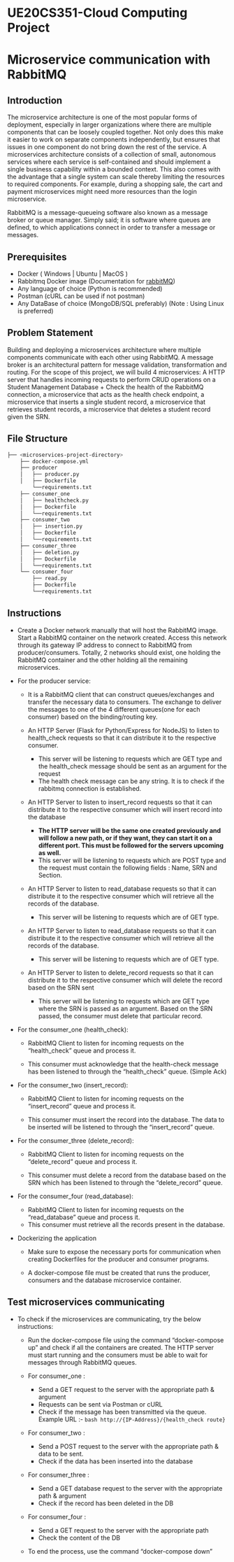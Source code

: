 # UE20CS351-Cloud Computing Project


# Microservice communication with RabbitMQ

## Introduction

The microservice architecture is one of the most popular forms of deployment, especially in larger organizations where there are multiple components that can be loosely coupled together. Not only does this make it easier to work on separate components independently, but ensures that issues in one component do not bring down the rest of the service. A microservices architecture consists of a collection of small, autonomous services where each service is self-contained and should implement a single business capability within a bounded context. This also comes with the advantage that a single system can scale thereby limiting the resources to required components. For example, during a shopping sale, the cart and payment microservices might need more resources than the login microservice. 

RabbitMQ is a message-queueing software also known as a message broker or queue manager. Simply said; it is software where queues are defined, to which applications connect in order to transfer a message or messages.

## Prerequisites

- Docker ( Windows | Ubuntu | MacOS )
- Rabbitmq Docker image (Documentation for [rabbitMQ](https://www.rabbitmq.com/getstarted.html))
- Any language of choice (Python is recommended)
- Postman (cURL can be used if not postman)
- Any DataBase of choice (MongoDB/SQL preferably)
(Note : Using Linux is preferred)

## Problem Statement

Building and deploying a microservices architecture where multiple components communicate with each other using RabbitMQ. A message broker is an architectural pattern for message validation, transformation and routing. For the scope of this project, we will build 4 microservices: A HTTP server that handles incoming requests to perform CRUD operations on a Student Management Database + Check the health of the RabbitMQ connection, a microservice that acts as the health check endpoint, a microservice that inserts a single student record, a microservice that retrieves student records, a microservice that deletes a student record given the SRN.

## File Structure 

```bash
├── <microservices-project-directory>
    ├── docker-compose.yml
    ├── producer
    │   ├── producer.py
    │   ├── Dockerfile
        └──requirements.txt
    ├── consumer_one
    │   ├── healthcheck.py
    │   ├── Dockerfile
    │   └──requirements.txt
    ├── consumer_two
    │   ├── insertion.py
    │   ├── Dockerfile
    │   └──requirements.txt
    ├── consumer_three
    │   ├── deletion.py
    │   ├── Dockerfile
    │   └──requirements.txt
    └── consumer_four
        ├── read.py
        ├── Dockerfile
        └──requirements.txt

```

## Instructions 

- Create a Docker network manually that will host the RabbitMQ image. Start a RabbitMQ container on the network created. Access this network through its gateway IP address to connect to RabbitMQ from producer/consumers. Totally, 2 networks should exist, one holding the RabbitMQ container and the other holding all the remaining microservices.

- For the producer service:
  - It is a RabbitMQ client that can construct queues/exchanges and transfer the necessary data to consumers. The exchange to deliver the messages to one of the 4 different queues(one for each consumer) based on the binding/routing key.

   - An HTTP Server (Flask for Python/Express for NodeJS) to listen to health_check requests so that it can distribute it to the respective consumer.	
      - This server will be listening to requests which are GET type and the health_check message should be sent as an argument for the request
      - The health check message can be any string. It is to check if the rabbitmq connection is established.

  - An HTTP Server to listen to insert_record requests so that it can distribute it to the respective consumer which will insert record into the database
    - **The HTTP server will be the same one created previously and will follow a new path, or if they want, they can start it on a different port. This must be followed for the servers upcoming as well.**
    - This server will be listening to requests which are POST type and the request must contain the following fields : Name, SRN and Section.
  - An HTTP Server to listen to read_database requests so that it can distribute it to the respective consumer which will retrieve all the records of the database.
    - This server will be listening to requests which are of GET type.
  
  - An HTTP Server to listen to read_database requests so that it can distribute it to the respective consumer which will retrieve all the records of the database.	
    - This server will be listening to requests which are of GET type.

  - An HTTP Server to listen to delete_record requests so that it can distribute it to the respective consumer which will delete the record based on the SRN sent	
    - This server will be listening to requests which are GET type where the SRN is passed as an argument. Based on the SRN passed, the consumer must delete that particular record.

- For the consumer_one (health_check):
  - RabbitMQ Client to listen for incoming requests on the “health_check” queue and process it.

  - This consumer must acknowledge that the health-check message has been listened to through the “health_check” queue. (Simple Ack)

- For the consumer_two (insert_record):
  - RabbitMQ Client to listen for incoming requests on the “insert_record” queue and process it.

  - This consumer must insert the record into the database. The data to be inserted will be listened to through the “insert_record” queue.

- For the consumer_three (delete_record):
  - RabbitMQ Client to listen for incoming requests on the “delete_record” queue and process it.

  - This consumer must delete a record from the database based on the SRN which has been listened to through the “delete_record” queue.

- For the consumer_four (read_database):
  - RabbitMQ Client to listen for incoming requests on the “read_database” queue and process it.
  - This consumer must retrieve all the records present in the database.

- Dockerizing the application
  - Make sure to expose the necessary ports for communication when creating Dockerfiles for the producer and consumer programs.
 
  - A docker-compose file must be created that runs the producer, consumers and the database microservice container. 

## Test microservices communicating

- To check if the microservices are communicating, try the below instructions:
  - Run the docker-compose file using the command “docker-compose up” and check if all the containers are created. The HTTP server must start running and the consumers must be able to wait for messages through RabbitMQ queues.
  - For consumer_one : 
    - Send a GET request to the server with the appropriate path & argument
    - Requests can be sent via Postman or cURL	
    - Check if the message has been transmitted via the queue.
   Example URL :- ```bash http://{IP-Address}/{health_check route} ```
  - For consumer_two : 
    - Send a POST request to the server with the appropriate path & data to be sent.
    - Check if the data has been inserted into the database

  - For consumer_three : 
    - Send a GET database request to the server with the appropriate path & argument
    - Check if the record has been deleted in the DB

  - For consumer_four : 
    - Send a GET request to the server with the appropriate path 
    - Check the content of the DB
  - To end the process, use the command “docker-compose down”

